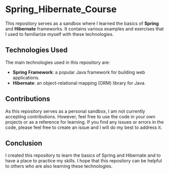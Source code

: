 # Spring_Hibernate_Course

This repository serves as a sandbox where I learned the basics of **Spring** and **Hibernate** frameworks. It contains various examples and exercises that I used to familiarize myself with these technologies.

## Technologies Used

The main technologies used in this repository are:

- **Spring Framework**: a popular Java framework for building web applications.
- **Hibernate**: an object-relational mapping (ORM) library for Java.

## Contributions

As this repository serves as a personal sandbox, I am not currently accepting contributions. However, feel free to use the code in your own projects or as a reference for learning. If you find any issues or errors in the code, please feel free to create an issue and I will do my best to address it.

## Conclusion

I created this repository to learn the basics of Spring and Hibernate and to have a place to practice my skills. I hope that this repository can be helpful to others who are also learning these technologies.
